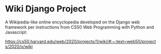 # Wiki Django Project

A Wikipedia-like online encyclopedia developed on the Django web framework per instructions from CS50 Web Programming with Python and Javascript:

https://cs50.harvard.edu/web/2020/projects/1/wiki/#:~:text=web50/projects/2020/x/wiki
